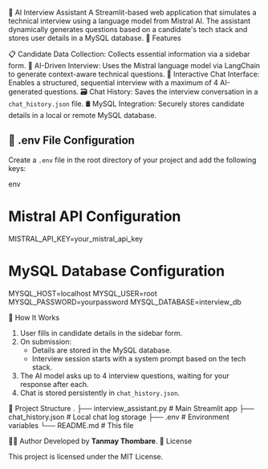 
🤖 AI Interview Assistant
A Streamlit-based web application that simulates a technical interview using a language model from Mistral AI. The assistant dynamically generates questions based on a candidate's tech stack and stores user details in a MySQL database.
🔧 Features

📋 Candidate Data Collection: Collects essential information via a sidebar form.
🧠 AI-Driven Interview: Uses the Mistral language model via LangChain to generate context-aware technical questions.
💬 Interactive Chat Interface: Enables a structured, sequential interview with a maximum of 4 AI-generated questions.
🗃 Chat History: Saves the interview conversation in a `chat_history.json` file.
🛢 MySQL Integration: Securely stores candidate details in a local or remote MySQL database.


## 🔐 .env File Configuration

Create a `.env` file in the root directory of your project and add the following keys:

env
# Mistral API Configuration
MISTRAL_API_KEY=your_mistral_api_key
# MySQL Database Configuration
MYSQL_HOST=localhost
MYSQL_USER=root
MYSQL_PASSWORD=yourpassword
MYSQL_DATABASE=interview_db

🧠 How It Works
1. User fills in candidate details in the sidebar form.
2. On submission:
   * Details are stored in the MySQL database.
   * Interview session starts with a system prompt based on the tech stack.
3. The AI model asks up to 4 interview questions, waiting for your response after each.
4. Chat is stored persistently in `chat_history.json`.

📁 Project Structure
.
├── interview_assistant.py      # Main Streamlit app
├── chat_history.json           # Local chat log storage
├── .env                        # Environment variables
└── README.md                   # This file

🧑‍💻 Author
Developed by **Tanmay Thombare**.
📜 License

This project is licensed under the MIT License.


